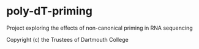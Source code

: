 # poly-dT-priming
Project exploring the effects of non-canonical priming in RNA sequencing


Copyright (c) the Trustees of Dartmouth College
